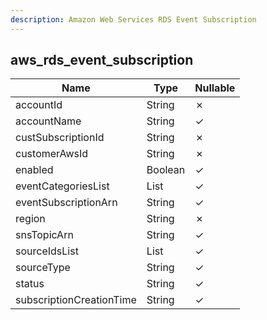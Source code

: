 ```yaml
---
description: Amazon Web Services RDS Event Subscription
---
```

aws_rds_event_subscription
--------------------------

| **Name**                 | **Type**     | **Nullable** |
| ------------------------ | ------------ | ------------ |
| accountId                | String       | &cross;      |
| accountName              | String       | &check;      |
| custSubscriptionId       | String       | &cross;      |
| customerAwsId            | String       | &cross;      |
| enabled                  | Boolean      | &check;      |
| eventCategoriesList      | List<String> | &check;      |
| eventSubscriptionArn     | String       | &check;      |
| region                   | String       | &cross;      |
| snsTopicArn              | String       | &check;      |
| sourceIdsList            | List<String> | &check;      |
| sourceType               | String       | &check;      |
| status                   | String       | &check;      |
| subscriptionCreationTime | String       | &check;      |
